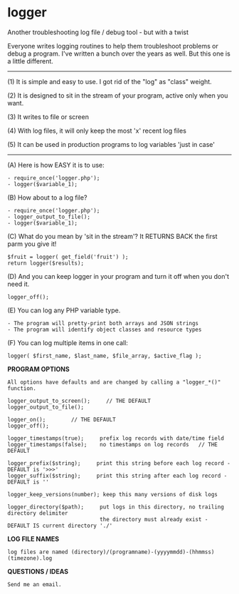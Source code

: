 # logger
Another troubleshooting log file / debug tool - but with a twist

Everyone writes logging routines to help them troubleshoot problems or debug a program.
I've written a bunch over the years as well. But this one is a little different.

------------------------------------------------------------

(1) It is simple and easy to use. I got rid of the "log" as "class" weight.

(2) It is designed to sit in the stream of your program, active only when you want.

(3) It writes to file or screen

(4) With log files, it will only keep the most 'x' recent log files

(5) It can be used in production programs to log variables 'just in case'

------------------------------------------------------------

(A) Here is how EASY it is to use:

    - require_once('logger.php');  
    - logger($variable_1);  


(B) How about to a log file?

    - require_once('logger.php');  
    - logger_output_to_file();  
    - logger($variable_1);  


(C) What do you mean by 'sit in the stream'? It RETURNS BACK the first parm you give it!

	$fruit = logger( get_field('fruit') );  
    return logger($results);


(D) And you can keep logger in your program and turn it off when you don't need it.

    logger_off();


(E) You can log any PHP variable type.

    - The program will pretty-print both arrays and JSON strings  
    - The program will identify object classes and resource types


(F) You can log multiple items in one call:

    logger( $first_name, $last_name, $file_array, $active_flag );  


**PROGRAM OPTIONS**


    All options have defaults and are changed by calling a "logger_*()" function.

    logger_output_to_screen();     // THE DEFAULT  
    logger_output_to_file();

    logger_on();		// THE DEFAULT  
    logger_off();

    logger_timestamps(true);     prefix log records with date/time field  
    logger_timestamps(false);    no timestamps on log records   // THE DEFAULT

    logger_prefix($string);		print this string before each log record - DEFAULT is '>>>'  
    logger_suffix($string);		print this string after each log record - DEFAULT is ''

    logger_keep_versions(number); keep this many versions of disk logs  

    logger_directory($path);     put logs in this directory, no trailing directory delimiter  
                                 the directory must already exist - DEFAULT IS current directory './'

**LOG FILE NAMES**

    log files are named (directory)/(programname)-(yyyymmdd)-(hhmmss)(timezone).log

**QUESTIONS / IDEAS**

    Send me an email.
